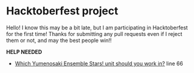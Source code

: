 # Hacktoberfest project

Hello! I know this may be a bit late, but I am participating in Hacktoberfest for the first time! Thanks for submitting any pull requests even if I reject them or not, and may the best people win!!

**HELP NEEDED**

* [Which Yumenosaki Ensemble Stars! unit should you work in?](https://github.com/xzmbghmf/yumenosaki-units.py) line 66
